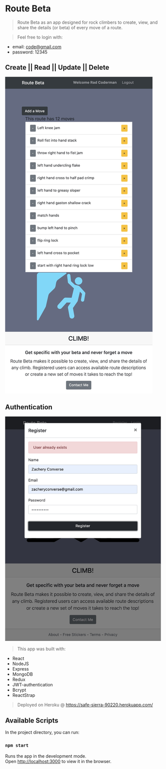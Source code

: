 # Route Beta
> Route Beta as an app designed for rock climbers to create, view, and share the details (or beta) of every move of a route.

> Feel free to login with:
- email: code@gmail.com
- password: 12345

## Create || Read || Update || Delete
![Mobile Image](public/RouteBeta.jpg)

## Authentication
![Mobile Image](public/beta.jpg)


> This app was built with:
* React
* NodeJS
* Express
* MongoDB
* Redux
* JWT-authentication
* Bcrypt
* ReactStrap


> Deployed on Heroku @ https://safe-sierra-90220.herokuapp.com/

## Available Scripts

In the project directory, you can run:

### `npm start`

Runs the app in the development mode.<br />
Open [http://localhost:3000](http://localhost:3000) to view it in the browser.
